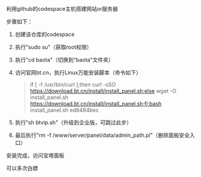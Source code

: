 利用github的codespace主机搭建网站or服务器

步骤如下：

1. 创建该仓库的codespace

1. 执行"sudo su"（获取root权限）

1. 执行"cd baota"（切换到"baota"文件夹）

1. 访问官网bt.cn，执行Linux万能安装脚本（命令如下）

   > if [ -f /usr/bin/curl ];then curl -sSO https://download.bt.cn/install/install_panel.sh;else wget -O install_panel.sh https://download.bt.cn/install/install_panel.sh;fi;bash install_panel.sh ed8484bec

1. 执行"sh btvip.sh"（升级到企业版，可跳过此步）

1. 最后执行"rm -f /www/server/panel/data/admin_path.pl"（删除面板安全入口）

安装完成，访问宝塔面板

可以多次白嫖
